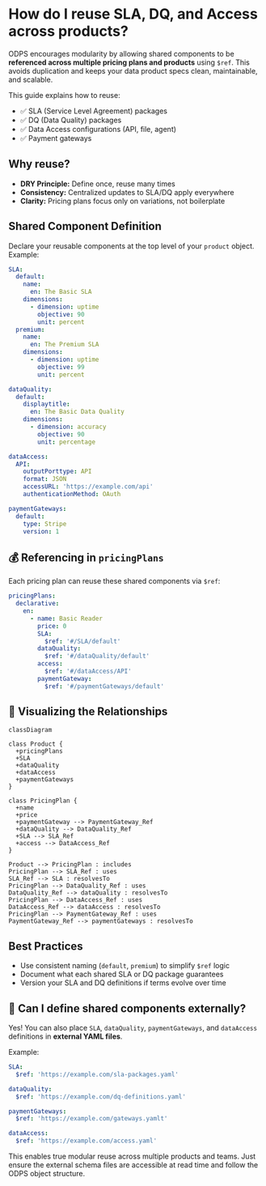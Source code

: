 
# How do I reuse SLA, DQ, and Access across products?

ODPS encourages modularity by allowing shared components to be **referenced across multiple pricing plans and products** using `$ref`. This avoids duplication and keeps your data product specs clean, maintainable, and scalable.

This guide explains how to reuse:

- ✅ SLA (Service Level Agreement) packages  
- ✅ DQ (Data Quality) packages  
- ✅ Data Access configurations (API, file, agent)  
- ✅ Payment gateways


## Why reuse?

- **DRY Principle:** Define once, reuse many times  
- **Consistency:** Centralized updates to SLA/DQ apply everywhere  
- **Clarity:** Pricing plans focus only on variations, not boilerplate

## Shared Component Definition

Declare your reusable components at the top level of your `product` object. Example:

```yaml
SLA:
  default:
    name:
      en: The Basic SLA
    dimensions:
      - dimension: uptime
        objective: 90
        unit: percent
  premium:
    name:
      en: The Premium SLA
    dimensions:
      - dimension: uptime
        objective: 99
        unit: percent

dataQuality:
  default:
    displaytitle:
      en: The Basic Data Quality
    dimensions:
      - dimension: accuracy
        objective: 90
        unit: percentage

dataAccess:
  API:
    outputPorttype: API
    format: JSON
    accessURL: 'https://example.com/api'
    authenticationMethod: OAuth

paymentGateways:
  default:
    type: Stripe
    version: 1
```


## 💰 Referencing in `pricingPlans`

Each pricing plan can reuse these shared components via `$ref`:

```yaml
pricingPlans:
  declarative:
    en:
      - name: Basic Reader
        price: 0
        SLA:
          $ref: '#/SLA/default'
        dataQuality:
          $ref: '#/dataQuality/default'
        access:
          $ref: '#/dataAccess/API'
        paymentGateway:
          $ref: '#/paymentGateways/default'
```



## 🔄 Visualizing the Relationships

```mermaid
classDiagram

class Product {
  +pricingPlans
  +SLA
  +dataQuality
  +dataAccess
  +paymentGateways
}

class PricingPlan {
  +name
  +price
  +paymentGateway --> PaymentGateway_Ref
  +dataQuality --> DataQuality_Ref
  +SLA --> SLA_Ref
  +access --> DataAccess_Ref
}

Product --> PricingPlan : includes
PricingPlan --> SLA_Ref : uses
SLA_Ref --> SLA : resolvesTo
PricingPlan --> DataQuality_Ref : uses
DataQuality_Ref --> dataQuality : resolvesTo
PricingPlan --> DataAccess_Ref : uses
DataAccess_Ref --> dataAccess : resolvesTo
PricingPlan --> PaymentGateway_Ref : uses
PaymentGateway_Ref --> paymentGateways : resolvesTo
```



## Best Practices

- Use consistent naming (`default`, `premium`) to simplify `$ref` logic
- Document what each shared SLA or DQ package guarantees
- Version your SLA and DQ definitions if terms evolve over time


## 📂 Can I define shared components externally?

Yes! You can also place `SLA`, `dataQuality`, `paymentGateways`, and `dataAccess` definitions in **external YAML files**.

Example:

```yaml
SLA:
  $ref: 'https://example.com/sla-packages.yaml'

dataQuality:
  $ref: 'https://example.com/dq-definitions.yaml'

paymentGateways:
  $ref: 'https://example.com/gateways.yamlt'

dataAccess:
  $ref: 'https://example.com/access.yaml'
```

This enables true modular reuse across multiple products and teams. Just ensure the external schema files are accessible at read time and follow the ODPS object structure.




